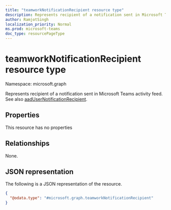 ```yaml
---
title: "teamworkNotificationRecipient resource type"
description: Represents recipient of a notification sent in Microsoft Teams activity feed
author: RamjotSingh
localization_priority: Normal
ms.prod: microsoft-teams
doc_type: resourcePageType
---
```


# teamworkNotificationRecipient resource type

Namespace: microsoft.graph

Represents recipient of a notification sent in Microsoft Teams activity feed. See also [aadUserNotificationRecipient](aadusernotificationrecipient.md).

## Properties
This resource has no properties

## Relationships
None.

## JSON representation
The following is a JSON representation of the resource.
<!-- {
  "blockType": "resource",
  "@odata.type": "microsoft.graph.teamworkNotificationRecipient"
}
-->
``` json
{
  "@odata.type": "#microsoft.graph.teamworkNotificationRecipient"
}
```


